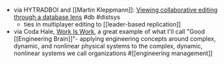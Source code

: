 - via HYTRADBOI and [[Martin Kleppmann]]: [Viewing collaborative editing through a database lens](https://www.hytradboi.com/2022/viewing-collaborative-editing-through-a-databases-lens) #db #distsys
	- ties in multiplayer editing to [[leader-based replication]]
- via Coda Hale, [Work Is Work](https://codahale.com/work-is-work/), a great example of what I'll call "Good [[Engineering Brain]]"- applying engineering concepts around complex, dynamic, and nonlinear physical systems to the complex, dynamic, nonlinear systems we call organizations #[[engineering management]]